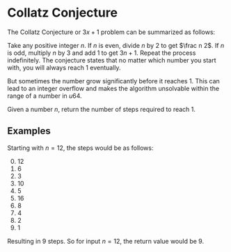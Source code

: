 # Collatz Conjecture

The Collatz Conjecture or $3x+1$ problem can be summarized as follows:

Take any positive integer $n$. If $n$ is even, divide $n$ by $2$ to get
$\frac n 2$.  If $n$ is odd, multiply $n$ by $3$ and add $1$ to get $3n + 1$.
Repeat the process indefinitely.  The conjecture states that no matter which
number you start with, you will always reach $1$ eventually.

But sometimes the number grow significantly before it reaches $1$.  This can
lead to an integer overflow and makes the algorithm unsolvable within the range
of a number in $u64$.

Given a number $n$, return the number of steps required to reach $1$.

## Examples

Starting with $n = 12$, the steps would be as follows:

0. $12$
1. $6$
2. $3$
3. $10$
4. $5$
5. $16$
6. $8$
7. $4$
8. $2$
9. $1$

Resulting in $9$ steps. So for input $n = 12$, the return value would be $9$.
